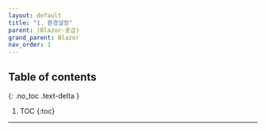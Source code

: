 ```yaml
---
layout: default
title: "1. 환경설정"
parent: (Blazor-중급)
grand_parent: Blazor
nav_order: 1
---
```


## Table of contents
{: .no_toc .text-delta }

1. TOC
{:toc}

---



